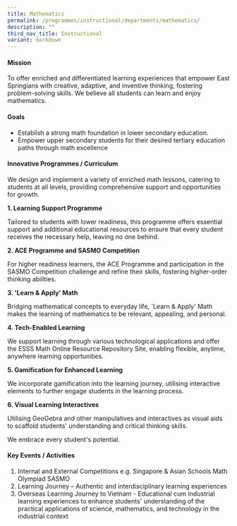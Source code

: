```yaml
---
title: Mathematics
permalink: /programmes/instructional/departments/mathematics/
description: ""
third_nav_title: Instructional
variant: markdown
---
```

<h4><strong>Mission</strong></h4>
<p>
To offer enriched and differentiated learning experiences that empower East Springians with creative, adaptive, and inventive thinking, fostering problem-solving skills. We believe all students can learn and enjoy mathematics.</p>
<h4><strong>Goals</strong></h4>
<p>

* Establish a strong math foundation in lower secondary education.
* Empower upper secondary students for their desired tertiary education paths through math excellence</p>

<h4><strong>Innovative Programmes / Curriculum</strong></h4>

We design and implement a variety of enriched math lessons, catering to students at all levels, providing comprehensive support and opportunities for growth.

**1\. Learning Support Programme**

Tailored to students with lower readiness, this programme offers essential support and additional educational resources to ensure that every student receives the necessary help, leaving no one behind.

**2\. ACE Programme and SASMO Competition**

For higher readiness learners, the ACE Programme and participation in the SASMO Competition challenge and refine their skills, fostering higher-order thinking abilities.


**3\. 'Learn &amp; Apply' Math**

Bridging mathematical concepts to everyday life, 'Learn &amp; Apply' Math makes the learning of mathematics to be relevant, appealing, and personal.

**4\. Tech-Enabled Learning**

We support learning through various technological applications and offer the ESSS Math Online Resource Repository Site, enabling flexible, anytime, anywhere learning opportunities.

**5\. Gamification for Enhanced Learning**

We incorporate gamification into the learning journey, utilising interactive elements to further engage students in the learning process.

**6\. Visual Learning Interactives**

Utilising GeoGebra and other manipulatives and interactives as visual aids to scaffold students' understanding and critical thinking skills.


We embrace every student's potential.

<h4><strong>Key Events / Activities</strong></h4>

1. Internal and External Competitions e.g. Singapore &amp; Asian Schools Math Olympiad SASMO
2. Learning Journey – Authentic and interdisciplinary learning experiences
3. Overseas Learning Journey to Vietnam - Educational cum Industrial learning experiences to enhance students' understanding of the practical applications of science, mathematics, and technology in the industrial context